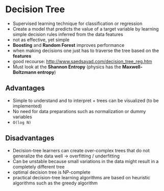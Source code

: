 # Decision Tree
- Supervised learning technique for classification or regression
- Create a model that predicts the value of a target variable by learning simple decision rules inferred from the data features
- not as effective, yet simple
- __Boosting__ and __Random Forest__ improves performance
- when making decisions one just has to traverse the tree based on the __features__
- good recourse: http://www.saedsayad.com/decision_tree_reg.htm
- Must look at the __Shannon Entropy__ (physics has the __Maxwell-Boltzmann entropy__)

## Advantages
- Simple to understand and to interpret + trees can be visualized (to be implemented)
- No need for data preparations such as normalization or dummy variables
- `O(log N)`

## Disadvantages
- Decision-tree learners can create over-complex trees that do not generalize the data well -> overfitting / underfitting
- Can be unstable because small variations in the data might result in a completely different tree
- optimal decision tree is NP-complete
- practical decision-tree learning algorithms are based on heuristic algorithms such as the greedy algorithm
